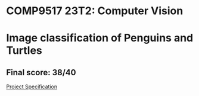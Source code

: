 # COMP9517 23T2: Computer Vision 
# Image classification of Penguins and Turtles

## Final score: 38/40

[Project Specification](https://webcms3.cse.unsw.edu.au/static/uploads/course/COMP9517/23T2/295aa0242a806549512188dba99703a7cd5935e5290bf9f81963c8e45221bc39/COMP9517_23T2_Group_Project_Specification.pdf)

